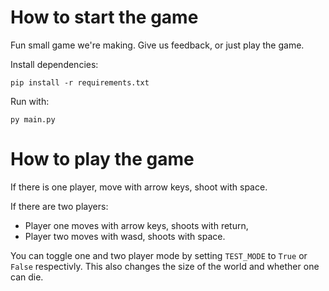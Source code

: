 # How to start the game
Fun small game we're making. Give us feedback, or just play the game.

Install dependencies:
```
pip install -r requirements.txt
```
Run with:
```
py main.py
```
# How to play the game
If there is one player, move with arrow keys, shoot with space.

If there are two players:
- Player one moves with arrow keys, shoots with return,
- Player two moves with wasd, shoots with space.

You can toggle one and two player mode by setting `TEST_MODE` to `True` or `False` respectivly. This also changes the size of the world and whether one can die.